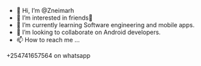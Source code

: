 - 👋 Hi, I’m @Zneimarh
- 👀 I’m interested in friends🧡
- 🌱 I’m currently learning Software engineering and mobile apps.
- 💞️ I’m looking to collaborate on Android developers.
- 📫 How to reach me ...


+254741657564 on whatsapp 


<!---
Zneimarh/Zneimarh is a ✨ special ✨ repository because its `README.md` (this file) appears on your GitHub profile.
You can click the Preview link to take a look at your changes.
--->
